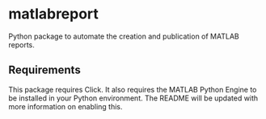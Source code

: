 # matlabreport
Python package to automate the creation and publication of MATLAB reports.

## Requirements
This package requires Click. It also requires the MATLAB Python Engine to be
installed in your Python environment. The README will be updated with more
information on enabling this.

